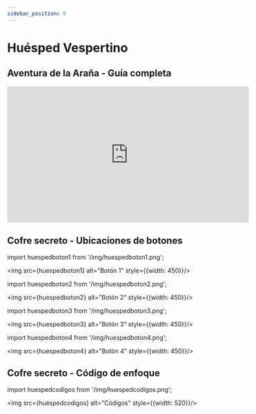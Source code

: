 ```yaml
---
sidebar_position: 9
---
```


# Huésped Vespertino

## Aventura de la Araña - Guía completa

<iframe width="560" height="315" src="https://www.youtube.com/embed/Ji4TqcURwZM?si=XKG6QU-SMakcHUn8" title="YouTube video player" frameborder="0" allow="accelerometer; autoplay; clipboard-write; encrypted-media; gyroscope; picture-in-picture; web-share" referrerpolicy="strict-origin-when-cross-origin" allowfullscreen></iframe>

## Cofre secreto -  Ubicaciones de botones

import huespedboton1 from '/img/huespedboton1.png';

<img src={huespedboton1} alt="Botón 1" style={{width: 450}}/>

import huespedboton2 from '/img/huespedboton2.png';

<img src={huespedboton2} alt="Botón 2" style={{width: 450}}/>

import huespedboton3 from '/img/huespedboton3.png';

<img src={huespedboton3} alt="Botón 3" style={{width: 450}}/>

import huespedboton4 from '/img/huespedboton4.png';

<img src={huespedboton4} alt="Botón 4" style={{width: 450}}/>

## Cofre secreto - Código de enfoque

import huespedcodigos from '/img/huespedcodigos.png';

<img src={huespedcodigos} alt="Códigos" style={{width: 520}}/>